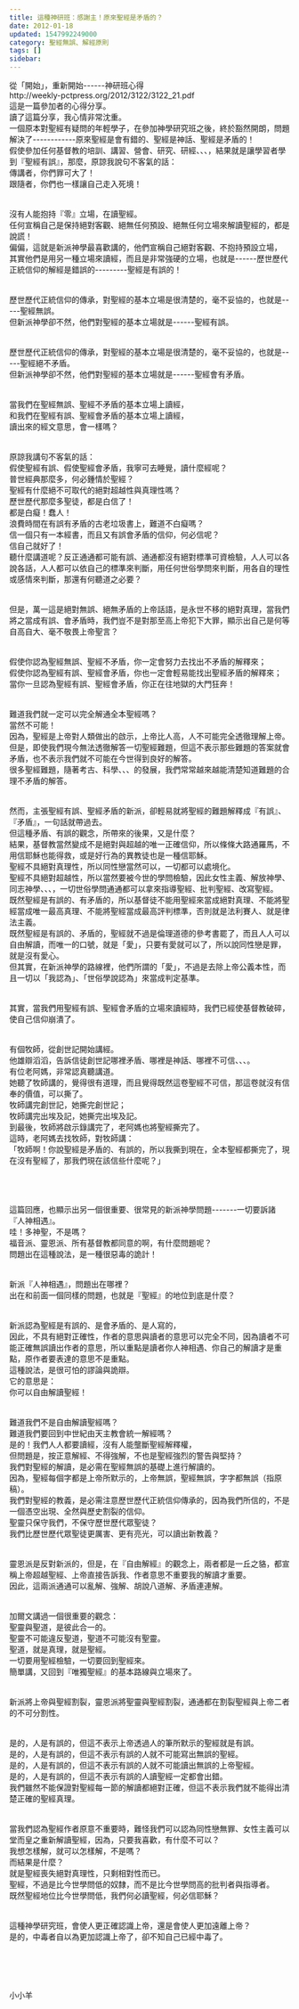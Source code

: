 ```yaml
---
title: 這種神研班：感謝主！原來聖經是矛盾的？
date: 2012-01-18
updated: 1547992249000
category: 聖經無誤、解經原則
tags: []
sidebar: 
---
```


<p>從「開始」，重新開始------神研班心得<br/>http://weekly-pctpress.org/2012/3122/3122_21.pdf<br/><!--more-->這是一篇參加者的心得分享。<br/>讀了這篇分享，我心情非常沈重。<br/>一個原本對聖經有疑問的年輕學子，在參加神學研究班之後，終於豁然開朗，問題解決了------------原來聖經是會有錯的、聖經是神話、聖經是矛盾的！<br/>假使參加任何基督教的培訓、講習、營會、研究、研經、、、，結果就是讓學習者學到『聖經有誤』，那麼，原諒我說句不客氣的話：<br/>傳講者，你們罪可大了！<br/>跟隨者，你們也一樣讓自己走入死境！<br/><br/><br/>沒有人能抱持『零』立場，在讀聖經。<br/>任何宣稱自己是保持絕對客觀、絕無任何預設、絕無任何立場來解讀聖經的，都是說謊！<br/>偏偏，這就是新派神學最喜歡講的，他們宣稱自己絕對客觀、不抱持預設立場，<br/>其實他們是用另一種立場來讀經，而且是非常強硬的立場，也就是------歷世歷代正統信仰的解經是錯誤的---------聖經是有誤的！<br/><br/><br/>歷世歷代正統信仰的傳承，對聖經的基本立場是很清楚的，毫不妥協的，也就是-----聖經無誤。<br/>但新派神學卻不然，他們對聖經的基本立場就是------聖經有誤。<br/><br/><br/>歷世歷代正統信仰的傳承，對聖經的基本立場是很清楚的，毫不妥協的，也就是-----聖經絕不矛盾。<br/>但新派神學卻不然，他們對聖經的基本立場就是------聖經會有矛盾。<br/><br/><br/>當我們在聖經無誤、聖經不矛盾的基本立場上讀經，<br/>和我們在聖經有誤、聖經會矛盾的基本立場上讀經，<br/>讀出來的經文意思，會一樣嗎？<br/><br/><br/>原諒我講句不客氣的話：<br/>假使聖經有誤、假使聖經會矛盾，我寧可去睡覺，讀什麼經呢？<br/>普世經典那麼多，何必鍾情於聖經？<br/>聖經有什麼絕不可取代的絕對超越性與真理性嗎？<br/>歷世歷代那麼多聖徒，都是白信了！<br/>都是白癡！蠢人！<br/>浪費時間在有誤有矛盾的古老垃圾書上，難道不白癡嗎？<br/>信一個只有一本經書，而且又有誤會矛盾的信仰，何必信呢？<br/>信自己就好了！<br/>聽什麼講道呢？反正通通都可能有誤、通通都沒有絕對標準可資檢驗，人人可以各說各話，人人都可以依自己的標準來判斷，用任何世俗學問來判斷，用各自的理性或感情來判斷，那還有何聽道之必要？<br/><br/><br/>但是，萬一這是絕對無誤、絕無矛盾的上帝話語，是永世不移的絕對真理，當我們將之當成有誤、會矛盾時，我們豈不是對那至高上帝犯下大罪，顯示出自己是何等自高自大、毫不敬畏上帝聖言？<br/><br/><br/>假使你認為聖經無誤、聖經不矛盾，你一定會努力去找出不矛盾的解釋來；<br/>假使你認為聖經有誤、聖經會矛盾，你也一定會輕易能找出聖經矛盾的解釋來；<br/>當你一旦認為聖經有誤、聖經會矛盾，你正在往地獄的大門狂奔！<br/><br/><br/>難道我們就一定可以完全解通全本聖經嗎？<br/>當然不可能！<br/>因為，聖經是上帝對人類做出的啟示，上帝比人高，人不可能完全透徹理解上帝。<br/>但是，即使我們現今無法透徹解答一切聖經難題，但這不表示那些難題的答案就會矛盾，也不表示我們就不可能在今世得到良好的解答。<br/>很多聖經難題，隨著考古、科學、、、的發展，我們常常越來越能清楚知道難題的合理不矛盾的解答。<br/><br/><br/>然而，主張聖經有誤、聖經矛盾的新派，卻輕易就將聖經的難題解釋成『有誤』、『矛盾』，一句話就帶過去。<br/>但這種矛盾、有誤的觀念，所帶來的後果，又是什麼？<br/>結果，基督教當然變成不是絕對與超越的唯一正確信仰，所以條條大路通羅馬，不用信耶穌也能得救，或是好行為的異教徒也是一種信耶穌。<br/>聖經不具絕對真理性，所以同性戀當然可以，一切都可以處境化。<br/>聖經不具絕對超越性，所以當然要被今世的學問檢驗，因此女性主義、解放神學、同志神學、、、，一切世俗學問通通都可以拿來指導聖經、批判聖經、改寫聖經。<br/>既然聖經是有誤的、有矛盾的，所以基督徒不能用聖經來當成絕對真理、不能將聖經當成唯一最高真理、不能將聖經當成最高評判標準，否則就是法利賽人、就是律法主義。<br/>既然聖經是有誤的、矛盾的，聖經就不過是倫理道德的參考書罷了，而且人人可以自由解讀，而唯一的口號，就是「愛」，只要有愛就可以了，所以說同性戀是罪，就是沒有愛心。<br/>但其實，在新派神學的路線裡，他們所謂的「愛」，不過是去除上帝公義本性，而且一切以「我認為」、「世俗學說認為」來當成判定基準。<br/><br/><br/>其實，當我們用聖經有誤、聖經會矛盾的立場來讀經時，我們已經使基督教破碎，使自己信仰崩潰了。<br/><br/><br/>有個牧師，從創世記開始講經。<br/>他雄辯滔滔，告訴信徒創世記哪裡矛盾、哪裡是神話、哪裡不可信、、、。<br/>有位老阿媽，非常認真聽講道。<br/>她聽了牧師講的，覺得很有道理，而且覺得既然這卷聖經不可信，那這卷就沒有信奉的價值，可以撕了。<br/>牧師講完創世記，她撕完創世記；<br/>牧師講完出埃及記，她撕完出埃及記。<br/>到最後，牧師將啟示錄講完了，老阿媽也將聖經撕完了。<br/>這時，老阿媽去找牧師，對牧師講：<br/>「牧師啊！你說聖經是矛盾的、有誤的，所以我撕到現在，全本聖經都撕完了，現在沒有聖經了，那我們現在該信些什麼呢？」<br/><br/><br/><br/><br/>這篇回應，也顯示出另一個很重要、很常見的新派神學問題-------一切要訴諸『人神相遇』。<br/>哇！多神聖，不是嗎？<br/>福音派、靈恩派、所有基督教都同意的啊，有什麼問題呢？<br/>問題出在這種說法，是一種很惡毒的詭計！<br/><br/><br/>新派『人神相遇』，問題出在哪裡？<br/>出在和前面一個同樣的問題，也就是『聖經』的地位到底是什麼？<br/><br/><br/>新派認為聖經是有誤的、是會矛盾的、是人寫的，<br/>因此，不具有絕對正確性，作者的意思與讀者的意思可以完全不同，因為讀者不可能正確無誤讀出作者的意思，所以重點是讀者你人神相遇、你自己的解讀才是重點，原作者要表達的意思不是重點。<br/>這種說法，是很可怕的謬論與詭辯。<br/>它的意思是：<br/>你可以自由解讀聖經！<br/><br/><br/>難道我們不是自由解讀聖經嗎？<br/>難道我們要回到中世紀由天主教會統一解經嗎？<br/>是的！我們人人都要讀經，沒有人能壟斷聖經解釋權，<br/>但問題是，按正意解經、不得強解，不也是聖經強烈的警告與堅持？<br/>我們對聖經的解讀，是必需在聖經無誤的基礎上進行解讀的。<br/>因為，聖經每個字都是上帝所默示的，上帝無誤，聖經無誤，字字都無誤（指原稿）。<br/>我們對聖經的教義，是必需注意歷世歷代正統信仰傳承的，因為我們所信的，不是一個憑空出現、全然與歷史割裂的信仰。<br/>聖靈只保守我們，不保守歷世歷代眾聖徒？<br/>我們比歷世歷代眾聖徒更厲害、更有亮光，可以讀出新教義？<br/><br/><br/>靈恩派是反對新派的，但是，在『自由解經』的觀念上，兩者都是一丘之貉，都宣稱上帝超越聖經、上帝直接告訴我、作者意思不重要我的解讀才重要。<br/>因此，這兩派通通可以亂解、強解、胡說八道解、矛盾連連解。<br/><br/><br/>加爾文講過一個很重要的觀念：<br/>聖靈與聖道，是彼此合一的。<br/>聖靈不可能違反聖道，聖道不可能沒有聖靈。<br/>聖道，就是真理，就是聖經。<br/>一切要用聖經檢驗，一切要回到聖經來。<br/>簡單講，又回到『唯獨聖經』的基本路線與立場來了。<br/><br/><br/>新派將上帝與聖經割裂，靈恩派將聖靈與聖經割裂，通通都在割裂聖經與上帝二者的不可分割性。<br/><br/><br/>是的，人是有誤的，但這不表示上帝透過人的筆所默示的聖經就是有誤。<br/>是的，人是有誤的，但這不表示有誤的人就不可能寫出無誤的聖經。<br/>是的，人是有誤的，但這不表示有誤的人就不可能讀出無誤的上帝聖經。<br/>是的，人是有誤的，但這不表示有誤的人讀聖經一定都會出錯。<br/>我們雖然不能保證對聖經每一節的解讀都絕對正確，但這不表示我們就不能得出清楚正確的聖經真理。<br/><br/><br/>當我們認為聖經作者原意不重要時，難怪我們可以認為同性戀無罪、女性主義可以堂而皇之重新解讀聖經，因為，只要我喜歡，有什麼不可以？<br/>我想怎樣解，就可以怎樣解，不是嗎？<br/>而結果是什麼？<br/>就是聖經喪失絕對真理性，只剩相對性而已。<br/>聖經，不過是比今世學問低的奴隸，而不是比今世學問高的批判者與指導者。<br/>既然聖經地位比今世學問低，我們何必讀聖經，何必信耶穌？<br/><br/><br/>這種神學研究班，會使人更正確認識上帝，還是會使人更加遠離上帝？<br/>是的，中毒者自以為更加認識上帝了，卻不知自己已經中毒了。<br/><br/><br/><br/><br/><br/>小小羊<br/><br/><br/><br/><br/><br/><br/><br/><br/><br/></p>